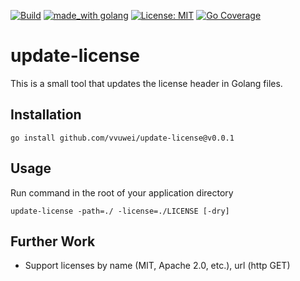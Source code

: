 [![Build](https://github.com/vvuwei/update-license/actions/workflows/build.yml/badge.svg)](https://github.com/vvuwei/update-license/actions/workflows/build.yml)
[![made_with golang](https://img.shields.io/badge/made_with-golang-blue.svg)](https://golang.org/)
[![License: MIT](https://img.shields.io/badge/License-MIT-yellow.svg)](https://opensource.org/licenses/MIT)
[![Go Coverage](https://github.com/vvuwei/update-license/wiki/coverage.svg)](https://raw.githack.com/wiki/vvuwei/update-license/coverage.html)

# update-license

This is a small tool that updates the license header in Golang files.

## Installation

```
go install github.com/vvuwei/update-license@v0.0.1
```

## Usage

Run command in the root of your application directory

```
update-license -path=./ -license=./LICENSE [-dry]
```

## Further Work

* Support licenses by name (MIT, Apache 2.0, etc.), url (http GET)
